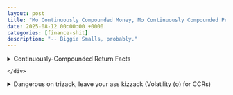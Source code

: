 ```yaml
---
layout: post
title: "Mo Continuously Compounded Money, Mo Continuously Compounded Problems"
date: 2025-08-12 00:00:00 +0000
categories: [finance-shit]
description: "-- Biggie Smalls, probably."
---
```


<div class="flashcard">
  <details>
    <summary>Continuously-Compounded Return Facts</summary>
    <div class="back">

      <details class="dropdown-block">
        <summary>The logarithmic function computes continuously-compounded returns from prices.</summary>
        <div class="content">
          <p>Let $S_t$ and $S_{t+h}$ be stock prices at times $t$ and $t+h$. Define the continuously-compounded return between $t$ and $t+h$ by</p>
          \[
          r_{t,t+h}=\ln\!\left(\frac{S_{t+h}}{S_t}\right).
          \]
        </div>
      </details>

      <details class="dropdown-block">
        <summary>The exponential function computes prices from continuously-compounded returns.</summary>
        <div class="content">
          <p>If you know $r_{t,t+h}$, recover the future price by</p>
          \[
          S_{t+h}=S_t\,e^{\,r_{t,t+h}}.
          \]
        </div>
      </details>

      <details class="dropdown-block">
        <summary>Continuously-compounded returns are additive over subperiods.</summary>
        <div class="content">
          <p>For consecutive subperiods of length $h$ (e.g., $n$ steps),</p>
          \[
          r_{t,t+nh}=\sum_{i=1}^{n} r_{t+(i-1)h,\,t+ih}.
          \]
          <p><strong>Derivation (core step):</strong></p>
          \[
          \begin{aligned}
          r_{t,t+2h}
          &=\ln\!\left(\frac{S_{t+2h}}{S_t}\right) \\
          &=\ln\!\left(\frac{S_{t+2h}}{S_{t+h}}\cdot\frac{S_{t+h}}{S_t}\right) \\
          &=\ln\!\left(\frac{S_{t+2h}}{S_{t+h}}\right)+\ln\!\left(\frac{S_{t+h}}{S_t}\right) \\
          &= r_{t+h,\,t+2h}+r_{t,\,t+h},
          \end{aligned}
          \]
          <p>...induction, yada yada... derived for $n$.</p>
        </div>
      </details>

      <details class="dropdown-block">
        <summary>Useful equivalences</summary>
        <div class="content">
          <p>Simple return $R_{t,t+h}:=\dfrac{S_{t+h}-S_t}{S_t}$ relates to the continuous return via</p>
          \[
          r_{t,t+h}=\ln(1+R_{t,t+h}),\qquad R_{t,t+h}=e^{\,r_{t,t+h}}-1.
          \]
          <p>For small moves, \(r\approx R\) (<span class="define" data-def="$$
\textbf{Taylor about }a:\quad
f(x)=\sum_{k=0}^{n}\frac{f^{(k)}(a)}{k!}(x-a)^k \;+\; R_{n+1}(x).
$$
$$
\textbf{Maclaurin about }0:\quad
f(x)=\sum_{k=0}^{n}\frac{f^{(k)}(0)}{k!}x^k \;+\; R_{n+1}(x).
$$
$$
\textbf{First order (}n=1\textbf{):}\quad
f(x)\approx f(a)+f'(a)(x-a)\quad\text{or}\quad f(x)\approx f(0)+f'(0)x.
$$
Let
$$
R:=\frac{S_{t+h}-S_t}{S_t}=\frac{S_{t+h}}{S_t}-1,\qquad
r:=\ln\!\left(\frac{S_{t+h}}{S_t}\right)=\ln(1+R).
$$
Expand \(\ln(1+x)\) about \(x=0\):
$$
\ln(1+x)=x-\frac{x^{2}}{2}+\frac{x^{3}}{3}-\cdots
=\sum_{k=1}^{\infty}(-1)^{k+1}\frac{x^{k}}{k},\quad |x|<1\ (\text{also converges at }x=1).
$$
With \(x=R\),
$$
r=\ln(1+R)=R-\frac{R^{2}}{2}+O(R^{3})=R+O(R^{2}).
$$
Hence, to first order, \(r\approx R\).">first-order Taylor</span>).</p>
        </div>
      </details>

    </div>
  </details>
</div>
<div class="flashcard">
  <details>
    <summary>Dangerous on trizack, leave your ass kizzack (Volatility (σ) for CCRs)</summary>
    <div class="back">

      <details class="dropdown-block">
        <summary>From monthly to annual volatility</summary>
        <div class="content">
          <p>Let the continuously-compounded monthly return in month \(i\) be \(r_{\text{monthly},i}\), \(i=1,\dots,12\).</p>
          <ul>
            <li><strong>Additivity of log returns ⇒ annual cc return</strong>
              \[
              r_{\text{annual}}
              =\sum_{i=1}^{12} r_{\text{monthly},i}.
              \]
            </li>
            <li><strong>Variance of the annual cc return</strong>
              \[
              \operatorname{Var}\!\left(r_{\text{annual}}\right)
              =\operatorname{Var}\!\left(\sum_{i=1}^{12} r_{\text{monthly},i}\right).
              \]
            </li>
            <li><strong>Assumptions used to annualize.</strong> Suppose (i) returns are <strong>uncorrelated</strong> across months (no serial covariance), and (ii) each month has the <strong>same variance</strong>. Write the annual standard deviation as \(\sigma_{\text{annual}}\) and the monthly standard deviation as \(\sigma_{\text{monthly}}\). Then covariance terms drop and the variance of a sum is the sum of variances:
              \[
              \sigma^{2}_{\text{annual}}
              =12\,\sigma_{\text{monthly}}^{2}.
              \]
            </li>
            <li><strong>Solve for monthly σ from annual σ</strong>
              \[
              \sigma_{\text{monthly}}
              =\frac{\sigma_{\text{annual}}}{\sqrt{12}}.
              \]
            </li>
          </ul>
        </div>
      </details>

      <details class="dropdown-block">
        <summary>Generalization to any subperiod length \(h\)</summary>
        <div class="content">
          <p>Split the year into \(n\) equal periods, each of length \(h=1/n\). Let \(\sigma_h\) denote the standard deviation of returns over horizon \(h\) (in years) and \(\sigma_{nh}\) the stdev of returns over \(nh\).</p>
          <ul>
            <li><strong>Square-root-of-time scaling</strong>
              \[
              \sigma_h=\sigma_{nh}\sqrt{h}.
              \]
            </li>
            <li><strong>Invert to recover horizon-\(nh\) σ from horizon-\(h\) σ</strong>
              \[
              \sigma_{nh}=\frac{\sigma_h}{\sqrt{h}}.
              \]
            </li>
          </ul>
        </div>
      </details>

      <details class="dropdown-block">
        <summary>Why the square-root law holds (quick derivation)</summary>
        <div class="content">
          \[
          r_{nh}=\sum_{i=1}^{n} r_{h,i},\quad
          \operatorname{Var}(r_{nh})
          =\sum_{i=1}^{n}\operatorname{Var}(r_{h,i})
          +2\sum_{i<j}\operatorname{Cov}(r_{h,i},r_{h,j}).
          \]
          <p>Uncorrelated returns set all covariances to \(0\). If each \(\operatorname{Var}(r_{h,i})=\sigma_h^2\), then \(\sigma^2 = n\sigma_h^2\). Since \(n=1/h\), we get \(\sigma_h=\sigma\sqrt{h}\).</p>
        </div>
      </details>

      <details class="dropdown-block">
        <summary>Nota Benes, or Notate Bene (assumptions &amp; caveats)</summary>
        <div class="content">
          <ul>
            <li>The scaling assumes continuously-compounded returns are <strong>independent and identically distributed</strong> across periods. If not:
              <ul>
                <li><strong>Serial dependence (mean reversion/momentum):</strong> Covariance terms &ne; 0. With <em>mean reversion</em> (negative autocorrelation), long-horizon volatility can be <em>less</em> than \(\sigma\sqrt{T}\) (e.g., many commodities, where supply responses push prices back toward fundamentals). With <em>momentum</em> (positive autocorrelation), it can be <em>greater</em> than \(\sigma\sqrt{T}\).</li>
                <li><strong>Time-varying volatility (heteroskedasticity):</strong> Scaling is more complicated than \(\sqrt{\cdot}\).</li>
              </ul>
            </li>
            <li><strong>Pricing implication.</strong> When independence is doubtful, <strong>SIM IT</strong>.</li>
          </ul>
        </div>
      </details>

    </div>
  </details>
</div>
